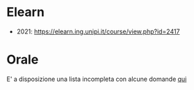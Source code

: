 # Elearn
- 2021: https://elearn.ing.unipi.it/course/view.php?id=2417


# Orale
E' a disposizione una lista incompleta con alcune domande [qui](https://github.com/Guray00/IngegneriaInformatica/blob/master/TERZO%20ANNO/II%20SEMESTRE/Comunicazioni%20Numeriche/domande%20orali%20comunicazioni.md)